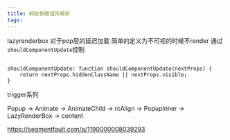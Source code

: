 ```yaml
---
title: 蚂蚁依赖组件解析
tags:
---
```



lazyrenderbox
对于pop层的延迟加载
简单的定义为不可视的时候不render
通过`shouldComponentUpdate`控制
```JavasSript

shouldComponentUpdate: function shouldComponentUpdate(nextProps) {
    return nextProps.hiddenClassName || nextProps.visible;
}

```


trigger系列

Popup -> Animate -> AnimateChild -> rcAlign -> PopupInner -> LazyRenderBox -> content

https://segmentfault.com/a/1190000008039293